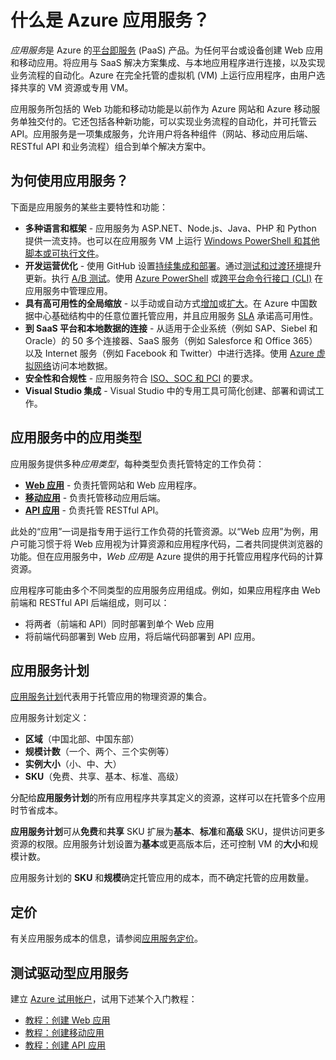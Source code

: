 <properties
    pageTitle="针对 Web 应用、移动应用和 API 应用的 Azure 应用服务 | Azure"
    description="了解如何借助 Azure 应用服务开发、部署和管理 Web 应用和移动应用。"
    keywords="应用服务, azure 应用服务, 应用服务成本, 缩放, 可缩放, 应用部署, azure 应用部署, paas, 平台即服务, 网站, web, azure 移动"
    services="app-service"
    documentationcenter=""
    author="omarkmsft"
    manager="erikre"
    editor="cephalin" />  

<tags
    ms.assetid="979cafa8-eeb6-4d3b-87cf-764a821c3e4f"
    ms.service="app-service"
    ms.workload="na"
    ms.tgt_pltfrm="na"
    ms.devlang="na"
    ms.topic="get-started-article"
    ms.date="12/02/2016"
    wacn.date="01/03/2017"
    ms.author="byvinyal" />

# 什么是 Azure 应用服务？
*应用服务*是 Azure 的[平台即服务](https://zh.wikipedia.org/wiki/平台即服务) (PaaS) 产品。为任何平台或设备创建 Web 应用和移动应用。将应用与 SaaS 解决方案集成、与本地应用程序进行连接，以及实现业务流程的自动化。Azure 在完全托管的虚拟机 (VM) 上运行应用程序，由用户选择共享的 VM 资源或专用 VM。

应用服务所包括的 Web 功能和移动功能是以前作为 Azure 网站和 Azure 移动服务单独交付的。它还包括各种新功能，可以实现业务流程的自动化，并可托管云 API。应用服务是一项集成服务，允许用户将各种组件（网站、移动应用后端、RESTful API 和业务流程）组合到单个解决方案中。

## 为何使用应用服务？
下面是应用服务的某些主要特性和功能：

* **多种语言和框架** - 应用服务为 ASP.NET、Node.js、Java、PHP 和 Python 提供一流支持。也可以在应用服务 VM 上运行 [Windows PowerShell 和其他脚本或可执行文件](/documentation/articles/web-sites-create-web-jobs/)。
* **开发运营优化** - 使用 GitHub 设置[持续集成和部署](/documentation/articles/app-service-continuous-deployment/)。通过[测试和过渡环境](/documentation/articles/web-sites-staged-publishing/)提升更新。执行 [A/B 测试](/documentation/articles/app-service-web-test-in-production-get-start/)。使用 [Azure PowerShell](https://docs.microsoft.com/powershell/azureps-cmdlets-docs) 或[跨平台命令行接口 (CLI)](/documentation/articles/xplat-cli-install/) 在应用服务中管理应用。
* **具有高可用性的全局缩放** - 以手动或自动方式[增加](/documentation/articles/web-sites-scale/)或[扩大](/documentation/articles/insights-how-to-scale/)。在 Azure 中国数据中心基础结构中的任意位置托管应用，并且应用服务 [SLA](/support/sla/app-service/) 承诺高可用性。
* **到 SaaS 平台和本地数据的连接** - 从适用于企业系统（例如 SAP、Siebel 和 Oracle）的 50 多个连接器、SaaS 服务（例如 Salesforce 和 Office 365）以及 Internet 服务（例如 Facebook 和 Twitter）中进行选择。使用 [Azure 虚拟网络](/documentation/articles/app-service-vnet-integration-powershell/)访问本地数据。
* **安全性和合规性** - 应用服务符合 [ISO、SOC 和 PCI](https://www.trustcenter.cn/) 的要求。
* **Visual Studio 集成** - Visual Studio 中的专用工具可简化创建、部署和调试工作。

## 应用服务中的应用类型
应用服务提供多种*应用类型*，每种类型负责托管特定的工作负荷：

* [**Web 应用**](/documentation/articles/app-service-web-overview/) - 负责托管网站和 Web 应用程序。
* [**移动应用**](/documentation/articles/app-service-mobile-value-prop/) - 负责托管移动应用后端。
* [**API 应用**](/documentation/articles/app-service-api-apps-why-best-platform/) - 负责托管 RESTful API。

此处的“应用”一词是指专用于运行工作负荷的托管资源。以“Web 应用”为例，用户可能习惯于将 Web 应用视为计算资源和应用程序代码，二者共同提供浏览器的功能。但在应用服务中，*Web 应用*是 Azure 提供的用于托管应用程序代码的计算资源。

应用程序可能由多个不同类型的应用服务应用组成。例如，如果应用程序由 Web 前端和 RESTful API 后端组成，则可以：

- 将两者（前端和 API）同时部署到单个 Web 应用
- 将前端代码部署到 Web 应用，将后端代码部署到 API 应用。



## 应用服务计划
[应用服务计划](/documentation/articles/azure-web-sites-web-hosting-plans-in-depth-overview/)代表用于托管应用的物理资源的集合。

应用服务计划定义：

- **区域**（中国北部、中国东部）
- **规模计数**（一个、两个、三个实例等）
- **实例大小**（小、中、大）
- **SKU**（免费、共享、基本、标准、高级）

分配给**应用服务计划**的所有应用程序共享其定义的资源，这样可以在托管多个应用时节省成本。

**应用服务计划**可从**免费**和**共享** SKU 扩展为**基本**、**标准**和**高级** SKU，提供访问更多资源的权限。应用服务计划设置为**基本**或更高版本后，还可控制 VM 的**大小**和规模计数。

应用服务计划的 **SKU** 和**规模**确定托管应用的成本，而不确定托管的应用数量。

## 定价
有关应用服务成本的信息，请参阅[应用服务定价](/pricing/details/app-service/)。

## 测试驱动型应用服务

建立 [Azure 试用帐户](/pricing/1rmb-trial/)，试用下述某个入门教程：

* [教程：创建 Web 应用](/documentation/articles/app-service-web-get-started/)
* [教程：创建移动应用](/documentation/articles/app-service-mobile-android-get-started/)
* [教程：创建 API 应用](/documentation/articles/app-service-api-dotnet-get-started/)

<!---HONumber=Mooncake_1226_2016-->